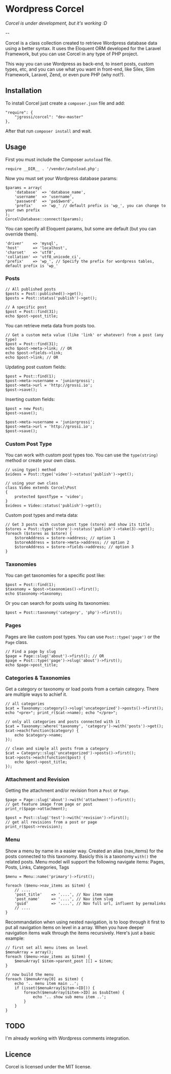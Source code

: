 Wordpress Corcel
================

*Corcel is under development, but it's working :D*

--

Corcel is a class collection created to retrieve Wordpress database data using a better syntax. It uses the Eloquent ORM developed for the Laravel Framework, but you can use Corcel in any type of PHP project.

This way you can use Wordpress as back-end, to insert posts, custom types, etc, and you can use what you want in front-end, like Silex, Slim Framework, Laravel, Zend, or even pure PHP (why not?).

## Installation

To install Corcel just create a `composer.json` file and add:

    "require": {
        "jgrossi/corcel": "dev-master"
    },

After that run `composer install` and wait.

## Usage

First you must include the Composer `autoload` file.

    require __DIR__ . '/vendor/autoload.php';

Now you must set your Wordpress database params:

    $params = array(
        'database'  => 'database_name',
        'username'  => 'username',
        'password'  => 'pa$$word',
        'prefix'    => 'wp_' // default prefix is 'wp_', you can change to your own prefix
    );
    Corcel\Database::connect($params);

You can specify all Eloquent params, but some are default (but you can override them).

    'driver'    => 'mysql',
    'host'      => 'localhost',
    'charset'   => 'utf8',
    'collation' => 'utf8_unicode_ci',
    'prefix'    => 'wp_', // Specify the prefix for wordpress tables, default prefix is 'wp_'

### Posts

    // All published posts
    $posts = Post::published()->get();
    $posts = Post::status('publish')->get();

    // A specific post
    $post = Post::find(31);
    echo $post->post_title;

You can retrieve meta data from posts too.

    // Get a custom meta value (like 'link' or whatever) from a post (any type)
    $post = Post::find(31);
    echo $post->meta->link; // OR
    echo $post->fields->link;
    echo $post->link; // OR

Updating post custom fields:

    $post = Post::find(1);
    $post->meta->username = 'juniorgrossi';
    $post->meta->url = 'http://grossi.io';
    $post->save();

Inserting custom fields:

    $post = new Post;
    $post->save();

    $post->meta->username = 'juniorgrossi';
    $post->meta->url = 'http://grossi.io';
    $post->save();

### Custom Post Type

You can work with custom post types too. You can use the `type(string)` method or create your own class.

    // using type() method
    $videos = Post::type('video')->status('publish')->get();

    // using your own class
    class Video extends Corcel\Post
    {
        protected $postType = 'video';
    }
    $videos = Video::status('publish')->get();

Custom post types and meta data:

    // Get 3 posts with custom post type (store) and show its title
    $stores = Post::type('store')->status('publish')->take(3)->get();
    foreach ($stores as $store) {
        $storeAddress = $store->address; // option 1
        $storeAddress = $store->meta->address; // option 2
        $storeAddress = $store->fields->address; // option 3
    }

### Taxonomies

You can get taxonomies for a specific post like:

    $post = Post::find(1);
    $taxonomy = $post->taxonomies()->first();
    echo $taxonomy->taxonomy;

Or you can search for posts using its taxonomies:

    $post = Post::taxonomy('category', 'php')->first();

### Pages

Pages are like custom post types. You can use `Post::type('page')` or the `Page` class.

    // Find a page by slug
    $page = Page::slug('about')->first(); // OR
    $page = Post::type('page')->slug('about')->first();
    echo $page->post_title;

### Categories & Taxonomies

Get a category or taxonomy or load posts from a certain category. There are multiple ways
to achief it.

    // all categories
    $cat = Taxonomy::category()->slug('uncategorized')->posts()->first();
    echo "<pre>"; print_r($cat->name); echo "</pre>";

    // only all categories and posts connected with it
    $cat = Taxonomy::where('taxonomy', 'category')->with('posts')->get();
    $cat->each(function($category) {
        echo $category->name;
    });

    // clean and simple all posts from a category
    $cat = Category::slug('uncategorized')->posts()->first();
    $cat->posts->each(function($post) {
        echo $post->post_title;
    });


### Attachment and Revision

Getting the attachment and/or revision from a `Post` or `Page`.

    $page = Page::slug('about')->with('attachment')->first();
    // get feature image from page or post
    print_r($page->attachment);

    $post = Post::slug('test')->with('revision')->first();
    // get all revisions from a post or page
    print_r($post->revision);

### Menu

Show a menu by name in a easier way. Created an alias (nav_items) for the posts
connected to this taxonomy. Basicly this is a taxonomy `with()` the related posts.
Menu model will support the following navigate items: Pages, Posts, Links, Categories, Tags


    $menu = Menu::name('primary')->first();

    foreach ($menu->nav_items as $item) {
        // ....
        'post_title'    => '....', // Nav item name
        'post_name'     => '....', // Nav item slug
        'guid'          => '....', // Nav full url, influent by permalinks
        // ....
    }

Recommandation when using nested navigation, is to loop through it first to put all navigation items on level in a array.
When you have deeper navigation items walk through the items recursively.
Here's just a basic example:

    // first set all menu items on level
    $menuArray = array();
    foreach ($menu->nav_items as $item) {
        $menuArray[ $item->parent_post ][] = $item;
    }

    // now build the menu
    foreach ($menuArray[0] as $item) {
        echo '.. menu item main ..';
        if (isset($menuArray[$item->ID])) {
            foreach($menuArray[$item->ID] as $subItem) {
                echo '.. show sub menu item ..';
            }
        }
    }


## TODO

I'm already working with Wordpress comments integration.

## Licence

Corcel is licensed under the MIT license.
